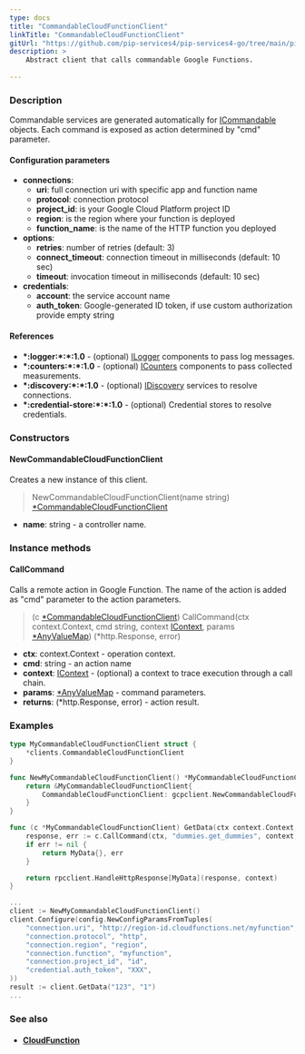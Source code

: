 ```yaml
---
type: docs
title: "CommandableCloudFunctionClient"
linkTitle: "CommandableCloudFunctionClient"
gitUrl: "https://github.com/pip-services4/pip-services4-go/tree/main/pip-services4-gcp-go"
description: >
    Abstract client that calls commandable Google Functions.
 
---
```


### Description

Commandable services are generated automatically for [ICommandable](../../../rpc/commands/icommandable) objects. Each command is exposed as action determined by "cmd" parameter.


#### Configuration parameters

- **connections**:
    - **uri**:           full connection uri with specific app and function name
    - **protocol**:      connection protocol
    - **project_id**:    is your Google Cloud Platform project ID
    - **region**:        is the region where your function is deployed
    - **function_name**: is the name of the HTTP function you deployed
- **options**:
	- **retries**: number of retries (default: 3)
	- **connect_timeout**: connection timeout in milliseconds (default: 10 sec)
	- **timeout**: invocation timeout in milliseconds (default: 10 sec)
- **credentials**:
    - **account**: the service account name
    - **auth_token**: Google-generated ID token, if use custom authorization provide empty string

#### References
- **\*:logger:\*:\*:1.0** - (optional) [ILogger](../../../observability/log/ilogger) components to pass log messages.
- **\*:counters:\*:\*:1.0** - (optional) [ICounters](../../../observability/count/icounters) components to pass collected measurements.
- **\*:discovery:\*:\*:1.0** - (optional) [IDiscovery](../../../config/connect/idiscovery) services to resolve connections.
- **\*:credential-store:\*:\*:1.0** - (optional) Credential stores to resolve credentials.

### Constructors

#### NewCommandableCloudFunctionClient
Creates a new instance of this client.

> NewCommandableCloudFunctionClient(name string) [*CommandableCloudFunctionClient]()

- **name**: string - a controller name.


### Instance methods

#### CallCommand
Calls a remote action in Google Function.
The name of the action is added as "cmd" parameter
to the action parameters. 

> (c [*CommandableCloudFunctionClient]()) CallCommand(ctx context.Context, cmd string, context [IContext](../../../components/context/icontext), params [*AnyValueMap](../../../commons/data/any_value_map)) (*http.Response, error)

- **ctx**: context.Context - operation context.
- **cmd**: string - an action name
- **context**: [IContext](../../../components/context/icontext) - (optional) a context to trace execution through a call chain.
- **params**: [*AnyValueMap](../../../commons/data/any_value_map) - command parameters.
- **returns**: (*http.Response, error) - action result.


### Examples

```go
type MyCommandableCloudFunctionClient struct {
	*clients.CommandableCloudFunctionClient
}

func NewMyCommandableCloudFunctionClient() *MyCommandableCloudFunctionClient {
	return &MyCommandableCloudFunctionClient{
		CommandableCloudFunctionClient: gcpclient.NewCommandableCloudFunctionClient(),
	}
}

func (c *MyCommandableCloudFunctionClient) GetData(ctx context.Context, context [IContext](../../../components/context/icontext), id string) MyData {
	response, err := c.CallCommand(ctx, "dummies.get_dummies", context, cdata.NewAnyValueMapFromTuples("id", id))
	if err != nil {
		return MyData{}, err
	}

	return rpcclient.HandleHttpResponse[MyData](response, context)
}

...
client := NewMyCommandableCloudFunctionClient()
client.Configure(config.NewConfigParamsFromTuples(
	"connection.uri", "http://region-id.cloudfunctions.net/myfunction",
	"connection.protocol", "http",
	"connection.region", "region",
	"connection.function", "myfunction",
	"connection.project_id", "id",
	"credential.auth_token", "XXX",
))
result := client.GetData("123", "1")
...
```

### See also
- #### [CloudFunction](../../containers/cloud_function/)

